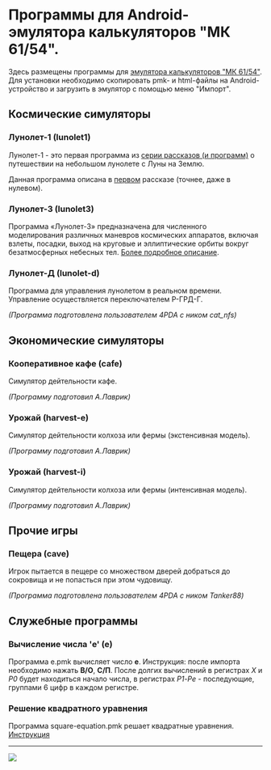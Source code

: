 # Программы для Android-эмулятора калькуляторов "МК 61/54".

Здесь размещены программы для 
[эмулятора калькуляторов "МК 61/54"](https://play.google.com/store/apps/details?id=com.cax.pmk.ext&hl=ru).
Для установки необходимо скопировать pmk- и html-файлы на Android-устройство и загрузить в эмулятор с помощью меню "Импорт".

## Космические симуляторы

### Лунолет-1 (lunolet1)

Лунолет-1 - это первая программа из 
[серии рассказов (и программ)](http://slavav.ru/way_to_earth/) о путешествии на небольшом лунолете с Луны на Землю.

Данная программа описана в 
[первом](http://epizodsspace.no-ip.org/bibl/tm/1985/6/istinn-prav.html) рассказе (точнее, даже в нулевом).

### Лунолет-3  (lunolet3)
Программа «Лунолет-3» предназначена для численного моделирования различных маневров космических аппаратов, 
включая взлеты, посадки, выход на круговые и эллиптические орбиты вокруг безатмосферных небесных тел.
[Более подробное описание](http://epizodsspace.no-ip.org/bibl/tm/1985/9/put.html).

### Лунолет-Д (lunolet-d)
Программа для управления лунолетом в реальном времени. Управление осуществляется переключателем Р-ГРД-Г.

*(Программа подготовлена пользователем 4PDA  с ником cat_nfs)*

## Экономические симуляторы

### Кооперативное кафе (cafe)

Симулятор дейтельности кафе.

*(Программу подготовил А.Лаврик)*

### Урожай (harvest-e)

Симулятор дейтельности колхоза или фермы (экстенсивная модель).

*(Программу подготовил А.Лаврик)*

### Урожай (harvest-i)

Симулятор дейтельности колхоза или фермы (интенсивная модель).

*(Программу подготовил А.Лаврик)*

## Прочие игры

### Пещера (cave)
Игрок пытается в пещере со множеством дверей добраться до сокровища и не попасться при этом чудовищу.

*(Программа подготовлена пользователем 4PDA  с ником Tanker88)*

## Служебные программы

### Вычисление числа 'e' (e)
Программа e.pmk вычисляет число **e**. 
Инструкция: после импорта необходимо нажать **В/О**, **С/П**. После долгих вычислений в регистрах *X* и *Р0* 
будет находиться начало числа, в регистрах *Р1*-*Рe* - последующие, группами 6 цифр в каждом регистре.

### Решение квадратного уравнения
Программа square-equation.pmk решает квадратные уравнения.
[Инструкция](http://htmlpreview.github.io/?https://github.com/xvadim/pmk61-programms/blob/master/square-equation.html)

----
<a href="https://play.google.com/store/apps/details?id=com.cax.pmk.ext&hl=ru" alt="Download from Google Play">
  <img src="http://www.android.com/images/brand/android_app_on_play_large.png">
</a>


